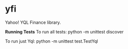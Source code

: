 # yfi
Yahoo! YQL Finance library.

**Running Tests**
To run all tests:
python -m unittest discover

To run just Yql:
python -m unittest test.TestYql